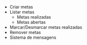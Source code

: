 - Criar metas
- Listar metas
    -  Metas realizadas
    -  Metas abertas
-  Marcar/Desmarcar metas realizadas
-  Remover metas
-  Sistema de mensagens
